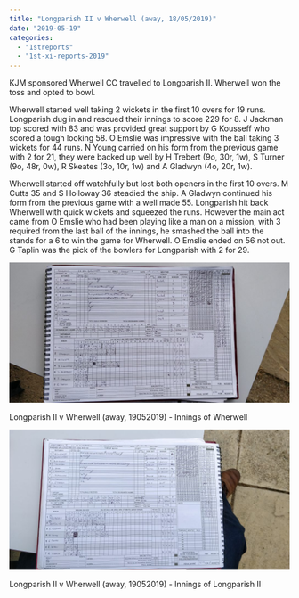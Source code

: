 ```yaml
---
title: "Longparish II v Wherwell (away, 18/05/2019)"
date: "2019-05-19"
categories: 
  - "1streports"
  - "1st-xi-reports-2019"
---
```


KJM sponsored Wherwell CC travelled to Longparish II. Wherwell won the toss and opted to bowl.

Wherwell started well taking 2 wickets in the first 10 overs for 19 runs. Longparish dug in and rescued their innings to score 229 for 8. J Jackman top scored with 83 and was provided great support by G Kousseff who scored a tough looking 58. O Emslie was impressive with the ball taking 3 wickets for 44 runs. N Young carried on his form from the previous game with 2 for 21, they were backed up well by H Trebert (9o, 30r, 1w), S Turner (9o, 48r, 0w), R Skeates (3o, 10r, 1w) and A Gladwyn (4o, 20r, 1w).

Wherwell started off watchfully but lost both openers in the first 10 overs. M Cutts 35 and S Holloway 36 steadied the ship. A Gladwyn continued his form from the previous game with a well made 55. Longparish hit back Wherwell with quick wickets and squeezed the runs. However the main act came from O Emslie who had been playing like a man on a mission, with 3 required from the last ball of the innings, he smashed the ball into the stands for a 6 to win the game for Wherwell. O Emslie ended on 56 not out. G Taplin was the pick of the bowlers for Longparish with 2 for 29.

[![](images/IMG_20190518_185025-1024x512.jpg)](https://www.wherwellcc.co.uk/wp-content/uploads/2019/05/IMG_20190518_185025.jpg)

Longparish II v Wherwell (away, 19052019) - Innings of Wherwell

[![](images/IMG_20190518_154406-1024x512.jpg)](https://www.wherwellcc.co.uk/wp-content/uploads/2019/05/IMG_20190518_154406.jpg)

Longparish II v Wherwell (away, 19052019) - Innings of Longparish II
